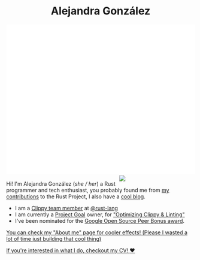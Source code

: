 <div align="center">

<h1>Alejandra González</h1>

</div>
<div>
<img src="header.svg" width="100%" height="400">
</div>
<img src="https://media.tenor.com/YVHz9Y030S0AAAAd/tirando-fofo-anime.gif" style="width: 40%;" align="right"/>

Hi! I'm Alejandra González (*she / her*) a Rust programmer and tech enthusiast, you probably found me from [my contributions](https://github.com/search?q=org%3Arust-lang+author%3Ablyxyas&type=pullrequests) to the Rust Project, I also have a [cool blog](https://blog.goose.love/).

- I am a [Clippy team member](https://www.rust-lang.org/governance/teams/dev-tools#team-clippy) at [@rust-lang](https://github.com/rust-lang)
- I am currently a [Project Goal](https://rust-lang.github.io/rust-project-goals/) owner, for ["Optimizing Clippy & Linting"](https://rust-lang.github.io/rust-project-goals/2024h2/optimize-clippy.html)
- I've been nominated for the [Google Open Source Peer Bonus award](https://opensource.google/documentation/reference/growing/peer-bonus).

[You can check my "About me" page for cooler effects! (Please I wasted a lot of time just building that cool thing)](https://goose.love)

[If you're interested in what I do, checkout my CV! :heart:](https://github.com/blyxyas/Blyxyas/blob/main/Alejandra-Gonzalez-17-9-24.pdf)
